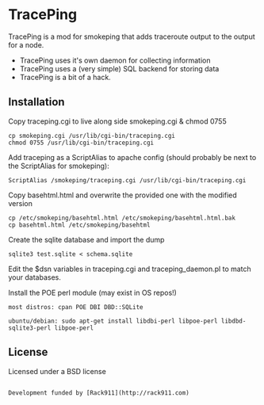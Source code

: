 TracePing
=========

TracePing is a mod for smokeping that adds traceroute output to the output for a node.

  - TracePing uses it's own daemon for collecting information
  - TracePing uses a (very simple) SQL backend for storing data
  - TracePing is a bit of a hack.

Installation
--------------

Copy traceping.cgi to live along side smokeping.cgi & chmod 0755

```
cp smokeping.cgi /usr/lib/cgi-bin/traceping.cgi
chmod 0755 /usr/lib/cgi-bin/traceping.cgi
```

Add traceping as a ScriptAlias to apache config (should probably be next to the ScriptAlias for smokeping):

```
ScriptAlias /smokeping/traceping.cgi /usr/lib/cgi-bin/traceping.cgi

```


Copy basehtml.html and overwrite the provided one with the modified version


```
cp /etc/smokeping/basehtml.html /etc/smokeping/basehtml.html.bak
cp basehtml.html /etc/smokeping/basehtml
```

Create the sqlite database and import the dump

```
sqlite3 test.sqlite < schema.sqlite
```

Edit the $dsn variables in traceping.cgi and traceping_daemon.pl to match your databases.

Install the POE perl module (may exist in OS repos!)

```
most distros: cpan POE DBI DBD::SQLite

ubuntu/debian: sudo apt-get install libdbi-perl libpoe-perl libdbd-sqlite3-perl libpoe-perl
```

License
--------------

Licensed under a BSD license
```

Development funded by [Rack911](http://rack911.com)
